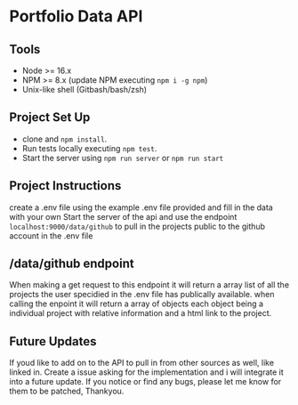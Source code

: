 # Portfolio Data API

## Tools

- Node >= 16.x
- NPM >= 8.x (update NPM executing `npm i -g npm`)
- Unix-like shell (Gitbash/bash/zsh)

## Project Set Up

- clone and `npm install`.
- Run tests locally executing `npm test`.
- Start the server using `npm run server` or `npm run start`

## Project Instructions

create a .env file using the example .env file provided and fill in the data with your own
Start the server of the api and use the endpoint `localhost:9000/data/github` to pull in the projects public to the github account in the .env file

## /data/github endpoint

When making a get request to this endpoint it will return a array list of all the projects the user specidied in the .env file has publically available.
when calling the enpoint it will return a array of objects each object being a individual project with relative information and a html link to the project.

## Future Updates

If youd like to add on to the API to pull in from other sources as well, like linked in.
Create a issue asking for the implementation and i will integrate it into a future update.
If you notice or find any bugs, please let me know for them to be patched, Thankyou.